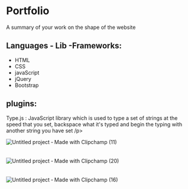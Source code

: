 # Portfolio
A summary of your work on the shape of the website

<div>
<h2>Languages - Lib -Frameworks:</h2>
  <ul>
    <li>HTML</li>
    <li>CSS</li>
    <li>javaScript</li>
    <li>jQuery</li>
    <li>Bootstrap</li>
  </ul>
</div>

<div>
<h2>plugins:</h2>
  <p>Type.js : JavaScript library which is used to type a set of strings at the speed that you set,
 backspace what it's typed and begin the typing with another string you have set /p>
</div>





![Untitled project ‐ Made with Clipchamp (11)](https://user-images.githubusercontent.com/74079025/104612034-6da7f280-568e-11eb-936c-4a03b84ce4a4.gif)
<br>
<br>
<br>
![Untitled project ‐ Made with Clipchamp (20)](https://user-images.githubusercontent.com/74079025/104613723-2d497400-5690-11eb-9fcc-932af1d47aee.gif)
<br>
<br>
<br>
![Untitled project ‐ Made with Clipchamp (16)](https://user-images.githubusercontent.com/74079025/104614778-3be45b00-5691-11eb-8385-2523948c8979.gif)

